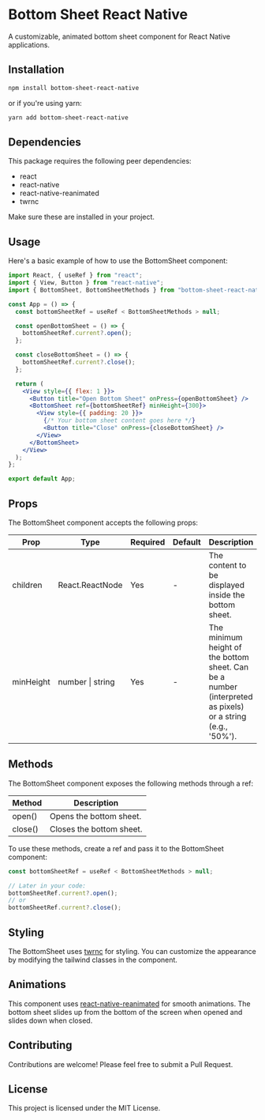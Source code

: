 # Bottom Sheet React Native

A customizable, animated bottom sheet component for React Native applications.

## Installation

```bash
npm install bottom-sheet-react-native
```

or if you're using yarn:

```bash
yarn add bottom-sheet-react-native
```

## Dependencies

This package requires the following peer dependencies:

- react
- react-native
- react-native-reanimated
- twrnc

Make sure these are installed in your project.

## Usage

Here's a basic example of how to use the BottomSheet component:

```jsx
import React, { useRef } from "react";
import { View, Button } from "react-native";
import { BottomSheet, BottomSheetMethods } from "bottom-sheet-react-native";

const App = () => {
  const bottomSheetRef = useRef < BottomSheetMethods > null;

  const openBottomSheet = () => {
    bottomSheetRef.current?.open();
  };

  const closeBottomSheet = () => {
    bottomSheetRef.current?.close();
  };

  return (
    <View style={{ flex: 1 }}>
      <Button title="Open Bottom Sheet" onPress={openBottomSheet} />
      <BottomSheet ref={bottomSheetRef} minHeight={300}>
        <View style={{ padding: 20 }}>
          {/* Your bottom sheet content goes here */}
          <Button title="Close" onPress={closeBottomSheet} />
        </View>
      </BottomSheet>
    </View>
  );
};

export default App;
```

## Props

The BottomSheet component accepts the following props:

| Prop      | Type             | Required | Default | Description                                                                                                |
| --------- | ---------------- | -------- | ------- | ---------------------------------------------------------------------------------------------------------- |
| children  | React.ReactNode  | Yes      | -       | The content to be displayed inside the bottom sheet.                                                       |
| minHeight | number \| string | Yes      | -       | The minimum height of the bottom sheet. Can be a number (interpreted as pixels) or a string (e.g., '50%'). |

## Methods

The BottomSheet component exposes the following methods through a ref:

| Method  | Description              |
| ------- | ------------------------ |
| open()  | Opens the bottom sheet.  |
| close() | Closes the bottom sheet. |

To use these methods, create a ref and pass it to the BottomSheet component:

```jsx
const bottomSheetRef = useRef < BottomSheetMethods > null;

// Later in your code:
bottomSheetRef.current?.open();
// or
bottomSheetRef.current?.close();
```

## Styling

The BottomSheet uses [twrnc](https://github.com/jaredh159/tailwind-react-native-classnames) for styling. You can customize the appearance by modifying the tailwind classes in the component.

## Animations

This component uses [react-native-reanimated](https://docs.swmansion.com/react-native-reanimated/) for smooth animations. The bottom sheet slides up from the bottom of the screen when opened and slides down when closed.

## Contributing

Contributions are welcome! Please feel free to submit a Pull Request.

## License

This project is licensed under the MIT License.
